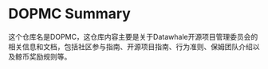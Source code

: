 # DOPMC Summary

这个仓库名是DOPMC，这仓库内容主要是关于Datawhale开源项目管理委员会的相关信息和文档，包括社区参与指南、开源项目指南、行为准则、保姆团队介绍以及鲸币奖励规则等。